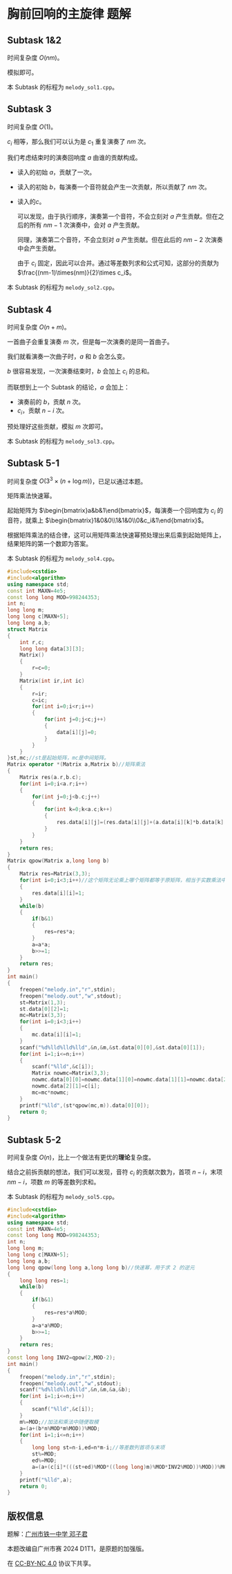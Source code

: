 # 胸前回响的主旋律 题解

## Subtask 1&2

时间复杂度 $O(nm)$。

模拟即可。

本 Subtask 的标程为 `melody_sol1.cpp`。

## Subtask 3

时间复杂度 $O(1)$。

$c_i$ 相等，那么我们可以认为是 $c_1$ 重复演奏了 $nm$ 次。

我们考虑结束时的演奏回响度 $a$ 由谁的贡献构成。

- 读入的初始 $a$，贡献了一次。

- 读入的初始 $b$，每演奏一个音符就会产生一次贡献，所以贡献了 $nm$ 次。

- 读入的$c$。

  可以发现，由于执行顺序，演奏第一个音符，不会立刻对 $a$ 产生贡献。但在之后的所有 $nm-1$ 次演奏中，会对 $a$ 产生贡献。

  同理，演奏第二个音符，不会立刻对 $a$ 产生贡献。但在此后的 $nm-2$ 次演奏中会产生贡献。

  由于 $c_i$ 固定，因此可以合并。通过等差数列求和公式可知，这部分的贡献为 $\frac{(nm-1)\times(nm)}{2}\times c_i$。

本 Subtask 的标程为 `melody_sol2.cpp`。

## Subtask 4

时间复杂度 $O(n+m)$。

一首曲子会重复演奏 $m$ 次，但是每一次演奏的是同一首曲子。

我们就看演奏一次曲子时，$a$ 和 $b$ 会怎么变。

$b$ 很容易发现，一次演奏结束时，$b$ 会加上 $c_i$ 的总和。

而联想到上一个 Subtask 的结论，$a$ 会加上：

- 演奏前的 $b$，贡献 $n$ 次。
- $c_i$，贡献 $n-i$ 次。

预处理好这些贡献，模拟 $m$ 次即可。

本 Subtask 的标程为 `melody_sol3.cpp`。

## Subtask 5-1

时间复杂度 $O(3^3\times(n+\log m))$，已足以通过本题。

矩阵乘法快速幂。

起始矩阵为 $\begin{bmatrix}a&b&1\end{bmatrix}$，每演奏一个回响度为 $c_i$ 的音符，就乘上 $\begin{bmatrix}1&0&0\\1&1&0\\0&c_i&1\end{bmatrix}$。

根据矩阵乘法的结合律，这可以用矩阵乘法快速幂预处理出来后乘到起始矩阵上，结果矩阵的第一个数即为答案。

本 Subtask 的标程为 `melody_sol4.cpp`。

```cpp
#include<cstdio>
#include<algorithm>
using namespace std;
const int MAXN=4e5;
const long long MOD=998244353;
int n;
long long m;
long long c[MAXN+5];
long long a,b;
struct Matrix
{
	int r,c;
	long long data[3][3];
	Matrix()
	{
		r=c=0;
	}
	Matrix(int ir,int ic)
	{
		r=ir;
		c=ic;
		for(int i=0;i<r;i++)
		{
			for(int j=0;j<c;j++)
			{
				data[i][j]=0;
			}
		}
	}
}st,mc;//st是起始矩阵，mc是中间矩阵。 
Matrix operator *(Matrix a,Matrix b)//矩阵乘法 
{
	Matrix res(a.r,b.c);
	for(int i=0;i<a.r;i++)
	{
		for(int j=0;j<b.c;j++)
		{
			for(int k=0;k<a.c;k++)
			{
				res.data[i][j]=(res.data[i][j]+(a.data[i][k]*b.data[k][j]%MOD))%MOD;
			}
		}
	}
	return res;
}
Matrix qpow(Matrix a,long long b)
{
	Matrix res=Matrix(3,3);
	for(int i=0;i<3;i++)//这个矩阵无论乘上哪个矩阵都等于原矩阵，相当于实数乘法中的1. 
	{
		res.data[i][i]=1;
	}
	while(b)
	{
		if(b&1)
		{
			res=res*a;
		}
		a=a*a;
		b>>=1;
	}
	return res;
}
int main()
{
	freopen("melody.in","r",stdin);
	freopen("melody.out","w",stdout);
	st=Matrix(1,3);
	st.data[0][2]=1;
	mc=Matrix(3,3);
	for(int i=0;i<3;i++)
	{
		mc.data[i][i]=1;
	}
	scanf("%d%lld%lld%lld",&n,&m,&st.data[0][0],&st.data[0][1]);
	for(int i=1;i<=n;i++)
	{
		scanf("%lld",&c[i]);
		Matrix nowmc=Matrix(3,3);
		nowmc.data[0][0]=nowmc.data[1][0]=nowmc.data[1][1]=nowmc.data[2][2]=1;
		nowmc.data[2][1]=c[i];
		mc=mc*nowmc;
	}
	printf("%lld",(st*qpow(mc,m)).data[0][0]);
	return 0;
}
```

## Subtask 5-2

时间复杂度 $O(n)$，比上一个做法有更优的**理论**复杂度。

结合之前拆贡献的想法，我们可以发现，音符 $c_i$ 的贡献次数为，首项 $n-i$，末项 $nm-i$，项数 $m$ 的等差数列求和。

本 Subtask 的标程为 `melody_sol5.cpp`。

```cpp
#include<cstdio>
#include<algorithm>
using namespace std;
const int MAXN=4e5;
const long long MOD=998244353;
int n;
long long m;
long long c[MAXN+5];
long long a,b;
long long qpow(long long a,long long b)//快速幂，用于求 2 的逆元 
{
	long long res=1;
	while(b)
	{
		if(b&1)
		{
			res=res*a%MOD;
		}
		a=a*a%MOD;
		b>>=1;
	}
	return res;
}
const long long INV2=qpow(2,MOD-2);
int main()
{
	freopen("melody.in","r",stdin);
	freopen("melody.out","w",stdout);
	scanf("%d%lld%lld%lld",&n,&m,&a,&b);
	for(int i=1;i<=n;i++)
	{
		scanf("%lld",&c[i]);
	}
	m%=MOD;//加法和乘法中随便取模 
	a=(a+(b*n%MOD*m%MOD))%MOD;
	for(int i=1;i<=n;i++)
	{
		long long st=n-i,ed=n*m-i;//等差数列首项与末项 
		st%=MOD;
		ed%=MOD;
		a=(a+(c[i]*(((st+ed)%MOD*((long long)m)%MOD*INV2%MOD))%MOD))%MOD;
	}
	printf("%lld",a);
	return 0;
}
```

## 版权信息

题解：[广州市铁一中学 邓子君](https://www.luogu.com.cn/user/387836)

本题改编自广州市赛 2024 D1T1，是原题的加强版。

在 [CC-BY-NC 4.0](https://creativecommons.org/licenses/by-nc/4.0/legalcode.zh-hans) 协议下共享。